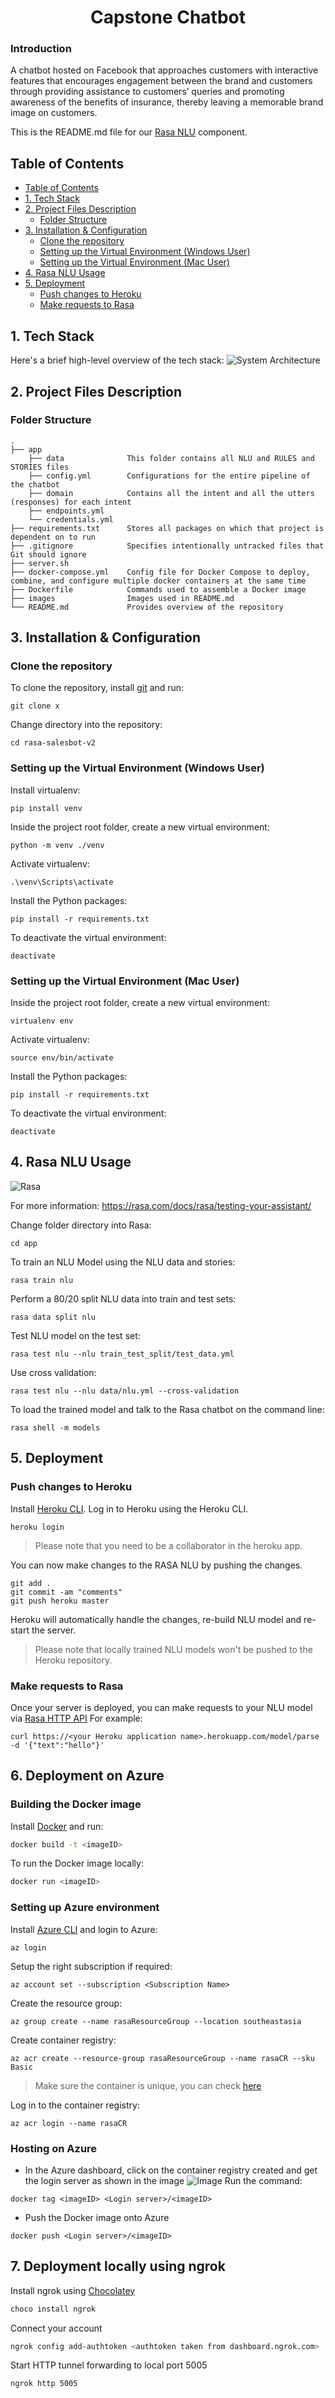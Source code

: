 <h1 align="center">Capstone Chatbot</h1>

### Introduction
A chatbot hosted on Facebook that approaches customers with interactive features that encourages engagement between the brand and customers through providing assistance to customers’ queries and promoting awareness of the benefits of insurance, thereby leaving a memorable brand image on customers.

This is the README.md file for our [Rasa NLU](https://rasa.com/docs/) component. 

## Table of Contents
- [Table of Contents](#table-of-contents)
- [1. Tech Stack](#1-tech-stack)
- [2. Project Files Description](#2-project-files-description)
  - [Folder Structure](#folder-structure)
- [3. Installation & Configuration](#3-installation--configuration)
  - [Clone the repository](#clone-the-repository)
  - [Setting up the Virtual Environment (Windows User)](#setting-up-the-virtual-environment-windows-user)
  - [Setting up the Virtual Environment (Mac User)](#setting-up-the-virtual-environment-mac-user)
- [4. Rasa NLU Usage](#4-rasa-nlu-usage)
- [5. Deployment](#5-deployment)
  - [Push changes to Heroku](#push-changes-to-heroku)
  - [Make requests to Rasa](#make-requests-to-rasa)

## 1. Tech Stack
Here's a brief high-level overview of the tech stack:
![System Architecture](images/system-architecture.png)


## 2. Project Files Description
### Folder Structure
    .
    ├── app
        ├── data              This folder contains all NLU and RULES and STORIES files
        ├── config.yml        Configurations for the entire pipeline of the chatbot
        ├── domain            Contains all the intent and all the utters (responses) for each intent
        ├── endpoints.yml
        └── credentials.yml    
    ├── requirements.txt      Stores all packages on which that project is dependent on to run
    ├── .gitignore            Specifies intentionally untracked files that Git should ignore
    ├── server.sh
    ├── docker-compose.yml    Config file for Docker Compose to deploy, combine, and configure multiple docker containers at the same time
    ├── Dockerfile            Commands used to assemble a Docker image
    ├── images                Images used in README.md
    └── README.md             Provides overview of the repository

## 3. Installation & Configuration

### Clone the repository
To clone the repository, install [git](https://git-scm.com/downloads) and run:
```
git clone x
```
Change directory into the repository:
```
cd rasa-salesbot-v2
```

### Setting up the Virtual Environment (Windows User)
Install virtualenv:

```
pip install venv
```
Inside the project root folder, create a new virtual environment:

```
python -m venv ./venv
```

Activate virtualenv:
```
.\venv\Scripts\activate
```

Install the Python packages:
```
pip install -r requirements.txt
```

To deactivate the virtual environment:
```
deactivate
```

### Setting up the Virtual Environment (Mac User)

Inside the project root folder, create a new virtual environment:
```
virtualenv env
```

Activate virtualenv:
```
source env/bin/activate
```

Install the Python packages:
```
pip install -r requirements.txt
```

To deactivate the virtual environment:
```
deactivate
```

## 4. Rasa NLU Usage
![Rasa](images/rasa.png)

For more information:
https://rasa.com/docs/rasa/testing-your-assistant/

Change folder directory into Rasa:
```
cd app
```

To train an NLU Model using the NLU data and stories:

```
rasa train nlu
```

Perform a 80/20 split NLU data into train and test sets:

```
rasa data split nlu
```

Test NLU model on the test set:

```
rasa test nlu --nlu train_test_split/test_data.yml
```

Use cross validation:

```
rasa test nlu --nlu data/nlu.yml --cross-validation
```

To load the trained model and talk to the Rasa chatbot on the command line:
```
rasa shell -m models
```

## 5. Deployment
### Push changes to Heroku
Install [Heroku CLI](https://devcenter.heroku.com/articles/heroku-cli#download-and-install).
Log in to Heroku using the Heroku CLI. 
```
heroku login
```
> Please note that you need to be a collaborator in the heroku app.

You can now make changes to the RASA NLU by pushing the changes.
```
git add .
git commit -am "comments"
git push heroku master
```
Heroku will automatically handle the changes, re-build NLU model and re-start the server.
> Please note that locally trained NLU models won't be pushed to the Heroku repository.

### Make requests to Rasa
Once your server is deployed, you can make requests to your NLU model via [Rasa HTTP API](https://rasa.com/docs/rasa/api/http-api/#operation/parseModelMessage)
For example:
```
curl https://<your Heroku application name>.herokuapp.com/model/parse -d '{"text":"hello"}'
```

## 6. Deployment on Azure
### Building the Docker image
Install [Docker](https://docs.docker.com/engine/install/) and run:
```bash
docker build -t <imageID>
```
To run the Docker image locally:
```bash
docker run <imageID>
```
### Setting up Azure environment
Install [Azure CLI](https://docs.microsoft.com/en-us/cli/azure/install-azure-cli) and login to Azure:
```
az login
```

Setup the right subscription if required:
```
az account set --subscription <Subscription Name>
```

Create the resource group:
```
az group create --name rasaResourceGroup --location southeastasia
```

Create container registry:
```
az acr create --resource-group rasaResourceGroup --name rasaCR --sku Basic
```
> Make sure the container is unique, you can check [here](https://docs.microsoft.com/en-us/rest/api/containerregistry/registries/check-name-availability?tabs=HTTP#code-try-0)

Log in to the container registry:
```
az acr login --name rasaCR
```

### Hosting on Azure
- In the Azure dashboard, click on the container registry created and get the login server as shown in the image
![Image](./images/1.png)
Run the command: 
```
docker tag <imageID> <Login server>/<imageID>
```

- Push the Docker image onto Azure
```
docker push <Login server>/<imageID>
```

## 7. Deployment locally using ngrok
Install ngrok using [Chocolatey](https://docs.chocolatey.org/en-us/choco/setup)
```bash
choco install ngrok
```

Connect your account
```bash
ngrok config add-authtoken <authtoken taken from dashboard.ngrok.com>
```

Start HTTP tunnel forwarding to local port 5005
```bash
ngrok http 5005
```
